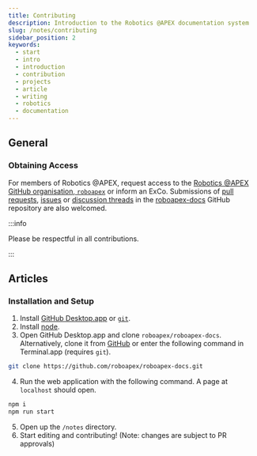 ```yaml
---
title: Contributing
description: Introduction to the Robotics @APEX documentation system
slug: /notes/contributing
sidebar_position: 2
keywords:
  - start
  - intro
  - introduction
  - contribution
  - projects
  - article
  - writing
  - robotics
  - documentation
---
```


## General

### Obtaining Access

For members of Robotics @APEX, request access to the [Robotics @APEX GitHub organisation, `roboapex`](https://github.com/roboapex) or inform an ExCo. Submissions of [pull requests](https://github.com/roboapex/roboapex-docs/pulls), [issues](https://github.com/roboapex/roboapex-docs/issues) or [discussion threads](https://github.com/roboapex/roboapex-docs/discussions) in the [roboapex-docs](https://github.com/roboapex/roboapex-docs/) GitHub repository are also welcomed.

:::info

Please be respectful in all contributions.

:::

## Articles

### Installation and Setup

1. Install [GitHub Desktop.app](https://desktop.github.com/) or [`git`](https://git-scm.com/downloads).
2. Install [node](https://nodejs.org/en/download/).
3. Open GitHub Desktop.app and clone `roboapex/roboapex-docs`. Alternatively, clone it from [GitHub](https://github.com/roboapex/roboapex-docs/) or enter the following command in Terminal.app (requires `git`).
  ```sh
  git clone https://github.com/roboapex/roboapex-docs.git
  ```
4. Run the web application with the following command. A page at `localhost` should open.
  ```sh
  npm i
  npm run start
  ```
5. Open up the `/notes` directory.
6. Start editing and contributing! (Note: changes are subject to PR approvals)
